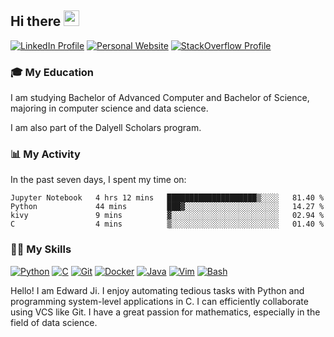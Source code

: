 ## Hi there <a href="#"><img src="https://media.giphy.com/media/hvRJCLFzcasrR4ia7z/giphy.gif" width="25px" height="25px"></a>

[![LinkedIn Profile](https://img.shields.io/badge/-LinkedIn-blue?style=social&logo=LinkedIn)](https://www.linkedin.com/in/ziao-ji)
[![Personal Website](https://img.shields.io/badge/-Personal%20Website-blue?style=social&logo=Bootstrap)](https://www.jiziao.works)
[![StackOverflow Profile](https://img.shields.io/badge/-StackOverflow-blue?style=social&logo=StackOverflow)](https://stackoverflow.com/users/11658924/spearandshield)
### 🎓 My Education
     
I am studying Bachelor of Advanced Computer and Bachelor of Science, majoring in computer science and data science. 

I am also part of the Dalyell Scholars program.

### 📊 My Activity

In the past seven days, I spent my time on:

<!--START_SECTION:waka-->

```text
Jupyter Notebook   4 hrs 12 mins   ████████████████████▒░░░░   81.40 %
Python             44 mins         ███▓░░░░░░░░░░░░░░░░░░░░░   14.27 %
kivy               9 mins          ▓░░░░░░░░░░░░░░░░░░░░░░░░   02.94 %
C                  4 mins          ▒░░░░░░░░░░░░░░░░░░░░░░░░   01.40 %
```

<!--END_SECTION:waka-->

### 💪🏻 My Skills

[![Python](https://img.shields.io/badge/-Python-yellow?style=flat-square&logo=Python)](#-my-skills)
[![C     ](https://img.shields.io/badge/-C-blue?style=flat-square&logo=C)](#-my-skills)
[![Git   ](https://img.shields.io/badge/-Git-grey?style=flat-square&logo=Git)](#-my-skills)
[![Docker](https://img.shields.io/badge/-Docker-grey?style=flat-square&logo=Docker)](#-my-skills)
[![Java  ](https://img.shields.io/badge/-Java-grey?style=flat-square&logo=Java)](#-my-skills)
[![Vim   ](https://img.shields.io/badge/-Vim-grey?style=flat-square&logo=Vim)](#-my-skills)
[![Bash  ](https://img.shields.io/badge/-Bash-grey?style=flat-square&)](#-my-skills)

Hello! I am Edward Ji. I enjoy automating tedious tasks with Python and programming system-level applications in C. I can efficiently collaborate using VCS like Git. I have a great passion for mathematics, especially in the field of data science.
